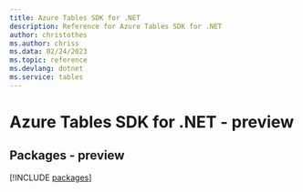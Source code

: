 ```yaml
---
title: Azure Tables SDK for .NET
description: Reference for Azure Tables SDK for .NET
author: christothes
ms.author: chriss
ms.data: 02/24/2023
ms.topic: reference
ms.devlang: dotnet
ms.service: tables
---
```

# Azure Tables SDK for .NET - preview
## Packages - preview
[!INCLUDE [packages](tables-index.md)]